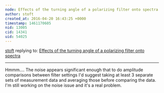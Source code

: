 ```yaml
---
node: Effects of the turning angle of a polarizing filter onto spectra
author: stoft
created_at: 2016-04-20 16:43:25 +0000
timestamp: 1461170605
nid: 13005
cid: 14341
uid: 54025
---
```




[stoft](../profile/stoft) replying to: [Effects of the turning angle of a polarizing filter onto spectra](../notes/viechdokter/04-20-2016/effects-of-the-turning-angle-of-a-polarizing-filter-onto-spectra)

----
Hmmm.... The noise appears significant enough that to do amplitude comparisons between filter settings I'd suggest taking at least 3 separate sets of measurement data and averaging those before comparing the data. I'm still working on the noise issue and it's a real problem.